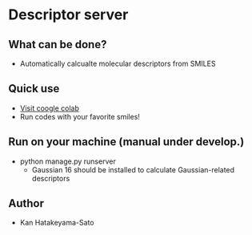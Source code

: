 # Descriptor server
## What can be done?
- Automatically calcualte molecular descriptors from SMILES

## Quick use
- [Visit coogle colab](https://colab.research.google.com/github/KanHatakeyama/DescriptorServer/blob/master/DescriptorServer.ipynb)
- Run codes with your favorite smiles!

## Run on your machine (manual under develop.)
- python manage.py runserver
  - Gaussian 16 should be installed to calculate Gaussian-related descriptors 

## Author
- Kan Hatakeyama-Sato